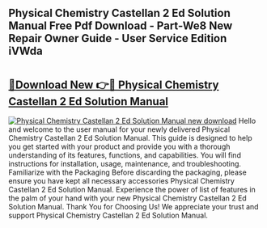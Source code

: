 ## Physical Chemistry Castellan 2 Ed Solution Manual Free Pdf Download - Part-We8 New Repair Owner Guide - User Service Edition iVWda

# <h2><a href="http://bc63704.oget.top/?id=Physical+Chemistry+Castellan+2+Ed+Solution+Manual">🔗Download New 👉🔴 Physical Chemistry Castellan 2 Ed Solution Manual</a></h2>

[![Physical Chemistry Castellan 2 Ed Solution Manual new download](https://i.imgur.com/5g1atiW.png)](http://bc63704.oget.top/?id=Physical+Chemistry+Castellan+2+Ed+Solution+Manual)
Hello and welcome to the user manual for your newly delivered Physical Chemistry Castellan 2 Ed Solution Manual. This guide is designed to help you get started with your product and provide you with a thorough understanding of its features, functions, and capabilities. You will find instructions for installation, usage, maintenance, and troubleshooting. Familiarize with the Packaging Before discarding the packaging, please ensure you have kept all necessary accessories Physical Chemistry Castellan 2 Ed Solution Manual. Experience the power of list of features in the palm of your hand with your new Physical Chemistry Castellan 2 Ed Solution Manual. Thank You for Choosing Us! We appreciate your trust and support Physical Chemistry Castellan 2 Ed Solution Manual.
